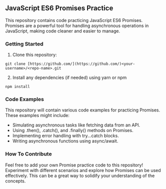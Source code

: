 ## JavaScript ES6 Promises Practice

This repository contains code practicing JavaScript ES6 Promises. Promises are a powerful tool for handling asynchronous operations in JavaScript, making code cleaner and easier to manage.

### Getting Started

1. Clone this repository:

```git clone [https://github.com/](https://github.com/)<your-username>/<repo-name>.git```

2. Install any dependencies (if needed) using yarn or npm

```npm install```

### Code Examples

This repository will contain various code examples for practicing Promises. These examples might include:

* Simulating asynchronous tasks like fetching data from an API.
* Using .then(), .catch(), and .finally() methods on Promises.
* Implementing error handling with try...catch blocks.
* Writing asynchronous functions using async/await.

### How To Contribute

Feel free to add your own Promise practice code to this repository! Experiment with different scenarios and explore how Promises can be used effectively. This can be a great way to solidify your understanding of the concepts.


